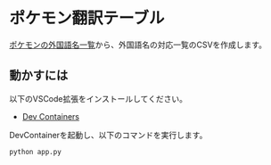 # ポケモン翻訳テーブル

[ポケモンの外国語名一覧](http://wiki.xn--rckteqa2e.com/wiki/%E3%83%9D%E3%82%B1%E3%83%A2%E3%83%B3%E3%81%AE%E5%A4%96%E5%9B%BD%E8%AA%9E%E5%90%8D%E4%B8%80%E8%A6%A7)から、外国語名の対応一覧のCSVを作成します。


## 動かすには

以下のVSCode拡張をインストールしてください。
* [Dev Containers](https://marketplace.visualstudio.com/items?itemName=ms-vscode-remote.remote-containers)

DevContainerを起動し、以下のコマンドを実行します。

```python
python app.py
```
